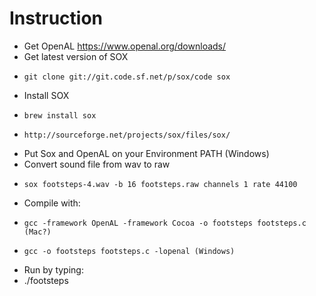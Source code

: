 # Instruction

  - Get OpenAL https://www.openal.org/downloads/
  - Get latest version of SOX 
  -     git clone git://git.code.sf.net/p/sox/code sox
  - Install SOX
  -     brew install sox
  -     http://sourceforge.net/projects/sox/files/sox/
  - Put Sox and OpenAL on your Environment PATH (Windows)
  - Convert sound file from wav to raw 
  -     sox footsteps-4.wav -b 16 footsteps.raw channels 1 rate 44100
  - Compile with:
  -     gcc -framework OpenAL -framework Cocoa -o footsteps footsteps.c (Mac?)
  -     gcc -o footsteps footsteps.c -lopenal (Windows)
  - Run by typing:
  - ./footsteps 